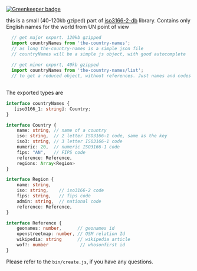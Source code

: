 
[![Greenkeeper badge](https://badges.greenkeeper.io/theKashey/the-country-names.svg)](https://greenkeeper.io/)

this is a small (40-120kb gziped) part of [iso3166-2-db](https://github.com/esosedi/3166) library.
Contains only English names for the world from UN point of view

```typescript
  // get major export. 120kb gzipped
  import countryNames from 'the-country-names';
  // as long the-country-names is a simple json file
  // countryNames will be a simple js object, with good autocomplete
  
  // get minor export, 40kb gzipped
  import countryNames from 'the-country-names/list';
  // to get a reduced object, without references. Just names and codes
  
```

The exported types are
```typescript
interface countryNames {    
   [iso3166_1: string]: Country;    
}

interface Country {      
    name: string, // name of a country
    iso: string,  // 2 letter ISO3166-1 code, same as the key
    iso3: string, // 3 letter ISO3166-1 code
    numeric: 20,  // numeric ISO3166-1 code
    fips: "AN",   // FIPS code
    reference: Reference,
    regions: Array<Region>
}

interface Region {
    name: string,
    iso: string,    // iso3166-2 code
    fips: string,   // fips code
    admin: string,  // national code
    reference: Reference,
}

interface Reference {
    geonames: number,      // geonames id
    openstreetmap: number, // OSM relation Id
    wikipedia: string      // wikipedia article
    wof?: number            // whosonfirst id
}
```

Please refer to the `bin/create.js`, if you have any questions.